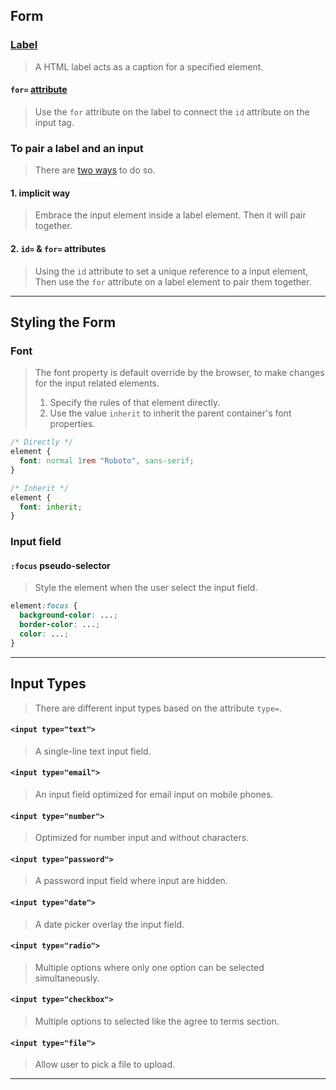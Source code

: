 ## Form
### [Label](https://www.bitdegree.org/learn/html-label#:~:text=HTML%20label%20acts%20as%20a,inside%20the%20HTML%20label%20tag.)
> A HTML label acts as a caption for a specified element.
#### `for=` [attribute](https://stackoverflow.com/questions/18432376/what-does-for-attribute-do-in-html-label-tag)
> Use the `for` attribute on the label to connect the `id` attribute on the input tag.
### To pair a label and an input
> There are [two ways](https://css-tricks.com/html-inputs-and-labels-a-love-story/) to do so.

#### 1. implicit way
> Embrace the input element inside a label element. Then it will pair together.
#### 2. `id=` & `for=` attributes
> Using the `id` attribute to set a unique reference to a input element, <br/>
> Then use the `for` attribute on a label element to pair them together.

---

## Styling the Form
### Font
> The font property is default override by the browser, to make changes for the input related elements. <br/>
> 1. Specify the rules of that element directly.
> 2. Use the value `inherit` to inherit the parent container's font properties.
```css
/* Directly */
element {
  font: normal 1rem "Roboto", sans-serif;
}

/* Inherit */
element {
  font: inherit;
}

```

### Input field
#### `:focus` pseudo-selector
> Style the element when the user select the input field.
```css
element:focus {
  background-color: ...;
  border-color: ...;
  color: ...;
}
```

---

## Input Types
> There are different input types based on the attribute `type=`.
#### `<input type="text">`
> A single-line text input field.

#### `<input type="email">`
> An input field optimized for email input on mobile phones.

#### `<input type="number">`
> Optimized for number input and without characters.

#### `<input type="password">`
> A password input field where input are hidden.

#### `<input type="date">`
> A date picker overlay the input field.

#### `<input type="radio">`
> Multiple options where only one option can be selected simultaneously.

#### `<input type="checkbox">`
> Multiple options to selected like the agree to terms section.

#### `<input type="file">`
> Allow user to pick a file to upload.

---
